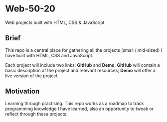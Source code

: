 # Web-50-20

Web projects built with HTML, CSS &amp; JavaScript

## Brief

This repo is a central place for gathering all the projects (small / mid-sized) I have built with HTML, CSS and JavaScript.

Each project will include two links: **GitHub** and **Demo**. **GitHub** will contain a basic description of the project and relevant resources; **Demo** will offer a live version of the project.

## Motivation

Learning through practising. This repo works as a roadmap to track programming knowledge I have learned, also an opportunity to tweak or reflect through these projects.
